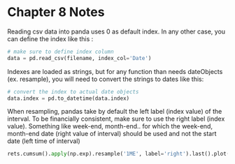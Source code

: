 # Chapter 8 Notes

Reading csv data into panda uses 0 as default index.
In any other case, you can define the index like this :
```python
# make sure to define index column
data = pd.read_csv(filename, index_col='Date')
```

Indexes are loaded as strings, but for any function than needs dateObjects (ex. resample),
you will need to convert the strings to dates like this:
```python
# convert the index to actual date objects
data.index = pd.to_datetime(data.index) 
```

When resampling, pandas take by default the left label (index value) of the interval.
To be financially consistent, make sure to use the right label (index value).
Something like week-end, month-end.. for which the week-end, month-end date (right value of interval)
should be used and not the start date (left time of interval)
```python
rets.cumsum().apply(np.exp).resample('1ME', label='right').last().plot(figsize=(10, 6));
```